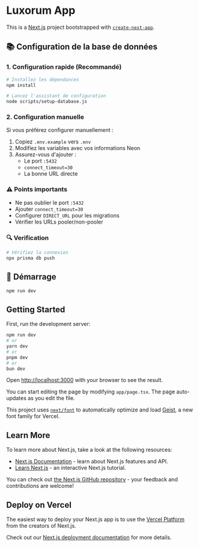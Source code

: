 # Luxorum App

This is a [Next.js](https://nextjs.org) project bootstrapped with [`create-next-app`](https://nextjs.org/docs/app/api-reference/cli/create-next-app).

## 📚 Configuration de la base de données

### 1. Configuration rapide (Recommandé)

```bash
# Installez les dépendances
npm install

# Lancez l'assistant de configuration
node scripts/setup-database.js
```

### 2. Configuration manuelle

Si vous préférez configurer manuellement :

1. Copiez `.env.example` vers `.env`
2. Modifiez les variables avec vos informations Neon
3. Assurez-vous d'ajouter :
   - Le port `:5432`
   - `connect_timeout=30`
   - La bonne URL directe

### ⚠️ Points importants

- Ne pas oublier le port `:5432`
- Ajouter `connect_timeout=30`
- Configurer `DIRECT_URL` pour les migrations
- Vérifier les URLs pooler/non-pooler

### 🔍 Verification

```bash
# Vérifiez la connexion
npx prisma db push
```

## 🚀 Démarrage

```bash
npm run dev
```

## Getting Started

First, run the development server:

```bash
npm run dev
# or
yarn dev
# or
pnpm dev
# or
bun dev
```

Open [http://localhost:3000](http://localhost:3000) with your browser to see the result.

You can start editing the page by modifying `app/page.tsx`. The page auto-updates as you edit the file.

This project uses [`next/font`](https://nextjs.org/docs/app/building-your-application/optimizing/fonts) to automatically optimize and load [Geist](https://vercel.com/font), a new font family for Vercel.

## Learn More

To learn more about Next.js, take a look at the following resources:

- [Next.js Documentation](https://nextjs.org/docs) - learn about Next.js features and API.
- [Learn Next.js](https://nextjs.org/learn) - an interactive Next.js tutorial.

You can check out [the Next.js GitHub repository](https://github.com/vercel/next.js) - your feedback and contributions are welcome!

## Deploy on Vercel

The easiest way to deploy your Next.js app is to use the [Vercel Platform](https://vercel.com/new?utm_medium=default-template&filter=next.js&utm_source=create-next-app&utm_campaign=create-next-app-readme) from the creators of Next.js.

Check out our [Next.js deployment documentation](https://nextjs.org/docs/app/building-your-application/deploying) for more details.
